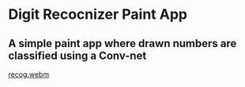 # Digit Recocnizer Paint App

## A simple paint app where drawn numbers are classified using a Conv-net

[recog.webm](https://user-images.githubusercontent.com/61319952/190704280-12e0e2a9-3514-4a60-b2ed-4efb51d5e209.webm)
